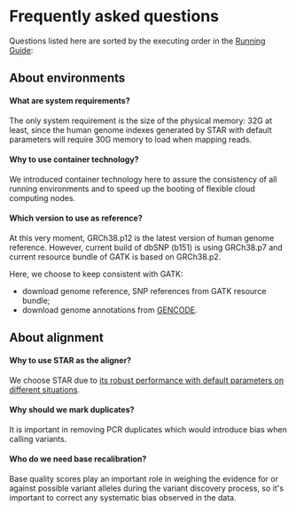 # Frequently asked questions

Questions listed here are sorted by the executing order in the
[Running Guide](./RUNNING.md):

## About environments

#### What are system requirements?

The only system requirement is the size of the physical memory: 32G at least,
since the human genome indexes generated by STAR with default parameters will
require 30G memory to load when mapping reads.

#### Why to use container technology?

We introduced container technology here to assure the consistency of all running
environments and to speed up the booting of flexible cloud computing nodes.

#### Which version to use as reference?

At this very moment, GRCh38.p12 is the latest version of human genome reference.
However, current build of dbSNP (b151) is using GRCh38.p7 and current resource
bundle of GATK is based on GRCh38.p2.

Here, we choose to keep consistent with GATK:
- download genome reference, SNP references from GATK resource bundle;
- download genome annotations from [GENCODE](https://www.gencodegenes.org/releases/22.html).

## About alignment

#### Why to use STAR as the aligner?

We choose STAR due to [its robust performance with default parameters on
different situations](http://dx.doi.org/10.1038/nmeth.4106).

#### Why should we mark duplicates?

It is important in removing PCR duplicates which would introduce bias when
calling variants.

#### Who do we need base recalibration?

Base quality scores play an important role in weighing the evidence for or
against possible variant alleles during the variant discovery process, so it's
important to correct any systematic bias observed in the data.
